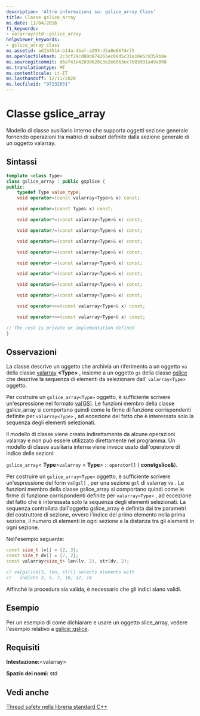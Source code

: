 ```yaml
---
description: 'Altre informazioni su: gslice_array Class'
title: Classe gslice_array
ms.date: 11/04/2016
f1_keywords:
- valarray/std::gslice_array
helpviewer_keywords:
- gslice_array class
ms.assetid: ad1b4514-b14a-4baf-a293-d5a8e8674c75
ms.openlocfilehash: 2c3cf29cd80d874265ec86d5c31a10e5c8359b8e
ms.sourcegitcommit: d6af41e42699628c3e2e6063ec7b03931a49a098
ms.translationtype: MT
ms.contentlocale: it-IT
ms.lasthandoff: 12/11/2020
ms.locfileid: "97232031"
---
```

# <a name="gslice_array-class"></a>Classe gslice_array

Modello di classe ausiliario interno che supporta oggetti sezione generale fornendo operazioni tra matrici di subset definite dalla sezione generale di un oggetto valarray.

## <a name="syntax"></a>Sintassi

```cpp
template <class Type>
class gslice_array : public gsplice {
public:
    typedef Type value_type;
    void operator=(const valarray<Type>& x) const;

    void operator=(const Type& x) const;

    void operator*=(const valarray<Type>& x) const;

    void operator/=(const valarray<Type>& x) const;

    void operator%=(const valarray<Type>& x) const;

    void operator+=(const valarray<Type>& x) const;

    void operator-=(const valarray<Type>& x) const;

    void operator^=(const valarray<Type>& x) const;

    void operator&=(const valarray<Type>& x) const;

    void operator|=(const valarray<Type>& x) const;

    void operator<<=(const valarray<Type>& x) const;

    void operator>>=(const valarray<Type>& x) const;

// The rest is private or implementation defined
}
```

## <a name="remarks"></a>Osservazioni

La classe descrive un oggetto che archivia un riferimento a un oggetto `va` della classe [valarray](../standard-library/valarray-class.md) **\<Type>** , insieme a un oggetto `gs` della classe [gslice](../standard-library/gslice-class.md) che descrive la sequenza di elementi da selezionare dall' `valarray<Type>` oggetto.

Per costruire un `gslice_array<Type>` oggetto, è sufficiente scrivere un'espressione nel formato [va&#91;GS&#93;](../standard-library/valarray-class.md#op_at). Le funzioni membro della classe gslice_array si comportano quindi come le firme di funzione corrispondenti definite per `valarray<Type>` , ad eccezione del fatto che è interessata solo la sequenza degli elementi selezionati.

Il modello di classe viene creato indirettamente da alcune operazioni valarray e non può essere utilizzato direttamente nel programma. Un modello di classe ausiliaria interna viene invece usato dall'operatore di indice delle sezioni:

`gslice_array`\< **Type**>`valarray` \< **Type**> :: `operator[]` ( **constgslice&**).

Per costruire un `gslice_array<Type>` oggetto, è sufficiente scrivere un'espressione del form `va[gsl]` , per una sezione `gsl` di valarray `va` . Le funzioni membro della classe gslice_array si comportano quindi come le firme di funzione corrispondenti definite per `valarray<Type>` , ad eccezione del fatto che è interessata solo la sequenza degli elementi selezionati. La sequenza controllata dall'oggetto gslice_array è definita dai tre parametri del costruttore di sezione, ovvero l'indice del primo elemento nella prima sezione, il numero di elementi in ogni sezione e la distanza tra gli elementi in ogni sezione.

Nell'esempio seguente:

```cpp
const size_t lv[] = {2, 3};
const size_t dv[] = {7, 2};
const valarray<size_t> len(lv, 2), str(dv, 2);

// va[gslice(3, len, str)] selects elements with
//   indices 3, 5, 7, 10, 12, 14
```

Affinché la procedura sia valida, è necessario che gli indici siano validi.

## <a name="example"></a>Esempio

Per un esempio di come dichiarare e usare un oggetto slice_array, vedere l'esempio relativo a [gslice::gslice](../standard-library/gslice-class.md#gslice).

## <a name="requirements"></a>Requisiti

**Intestazione:**\<valarray>

**Spazio dei nomi:** std

## <a name="see-also"></a>Vedi anche

[Thread safety nella libreria standard C++](../standard-library/thread-safety-in-the-cpp-standard-library.md)
